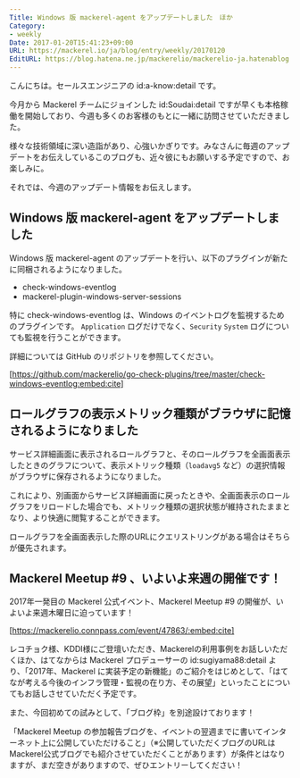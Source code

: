```yaml
---
Title: Windows 版 mackerel-agent をアップデートしました　ほか
Category:
- weekly
Date: 2017-01-20T15:41:23+09:00
URL: https://mackerel.io/ja/blog/entry/weekly/20170120
EditURL: https://blog.hatena.ne.jp/mackerelio/mackerelio-ja.hatenablog.mackerel.io/atom/entry/10328749687208222243
---
```


こんにちは。セールスエンジニアの id:a-know:detail です。

今月から Mackerel チームにジョインした id:Soudai:detail ですが早くも本格稼働を開始しており、今週も多くのお客様のもとに一緒に訪問させていただきました。

様々な技術領域に深い造詣があり、心強いかぎりです。みなさんに毎週のアップデートをお伝えしているこのブログも、近々彼にもお願いする予定ですので、お楽しみに。


それでは、今週のアップデート情報をお伝えします。


## Windows 版 mackerel-agent をアップデートしました

Windows 版 mackerel-agent のアップデートを行い、以下のプラグインが新たに同梱されるようになりました。

* check-windows-eventlog
* mackerel-plugin-windows-server-sessions

特に check-windows-eventlog は、Windows のイベントログを監視するためのプラグインです。
`Application` ログだけでなく、`Security` `System` ログについても監視を行うことができます。

詳細については GitHub のリポジトリを参照してください。


[https://github.com/mackerelio/go-check-plugins/tree/master/check-windows-eventlog:embed:cite]



## ロールグラフの表示メトリック種類がブラウザに記憶されるようになりました

サービス詳細画面に表示されるロールグラフと、そのロールグラフを全画面表示したときのグラフについて、表示メトリック種類（`loadavg5` など）の選択情報がブラウザに保存されるようになりました。

これにより、別画面からサービス詳細画面に戻ったときや、全画面表示のロールグラフをリロードした場合でも、メトリック種類の選択状態が維持されたままとなり、より快適に閲覧することができます。

ロールグラフを全画面表示した際のURLにクエリストリングがある場合はそちらが優先されます。



## Mackerel Meetup #9 、いよいよ来週の開催です！

2017年一発目の Mackerel 公式イベント、Mackerel Meetup #9 の開催が、いよいよ来週木曜日に迫っています！


[https://mackerelio.connpass.com/event/47863/:embed:cite]



レコチョク様、KDDI様にご登壇いただき、Mackerelの利用事例をお話しいただくほか、はてなからは Mackerel プロデューサーの id:sugiyama88:detail より、「2017年、Mackerel に実装予定の新機能」のご紹介をはじめとして、「はてなが考える今後のインフラ管理・監視の在り方、その展望」といったことについてもお話しさせていただく予定です。

また、今回初めての試みとして、「ブログ枠」を別途設けております！

「Mackerel Meetup の参加報告ブログを、イベントの翌週までに書いてインターネット上に公開していただけること」（※公開していただくブログのURLはMackerel公式ブログでも紹介させていただくことがあります）が条件とはなりますが、まだ空きがありますので、ぜひエントリーしてください！
